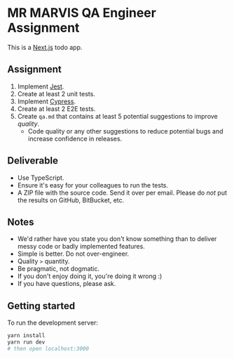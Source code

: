 # MR MARVIS QA Engineer Assignment

This is a [Next.js](https://nextjs.org/) todo app.

## Assignment

1. Implement [Jest](https://jestjs.io/).
2. Create at least 2 unit tests.
3. Implement [Cypress](https://www.cypress.io/).
4. Create at least 2 E2E tests.
5. Create `qa.md` that contains at least 5 potential suggestions to improve _quality_.
   - Code quality or any other suggestions to reduce potential bugs and increase confidence in releases.

## Deliverable

- Use TypeScript.
- Ensure it's easy for your colleagues to run the tests.
- A ZIP file with the source code. Send it over per email. Please do _not_ put the results on GitHub, BitBucket, etc.

## Notes

- We'd rather have you state you don't know something than to deliver messy code or badly implemented features.
- Simple is better. Do not over-engineer.
- Quality `>` quantity.
- Be pragmatic, not dogmatic.
- If you don't enjoy doing it, you're doing it wrong :)
- If you have questions, please ask.

## Getting started

To run the development server:

```bash
yarn install
yarn run dev
# then open localhost:3000
```
